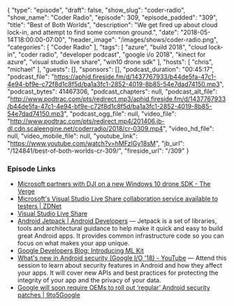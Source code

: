 {
  "type": "episode",
  "draft": false,
  "show_slug": "coder-radio",
  "show_name": "Coder Radio",
  "episode": 309,
  "episode_padded": "309",
  "title": "Best of Both Worlds",
  "description": "We get fired up about cloud lock-in, and attempt to find some common ground.",
  "date": "2018-05-14T18:00:00-07:00",
  "header_image": "/images/shows/coder-radio.png",
  "categories": [
    "Coder Radio"
  ],
  "tags": [
    "azure",
    "build 2018",
    "cloud lock-in",
    "coder radio",
    "developer podcast",
    "google i/o 2018",
    "kinect for azure",
    "visual studio live share",
    "win10 drone sdk"
  ],
  "hosts": [
    "chris",
    "michael"
  ],
  "guests": [],
  "sponsors": [],
  "podcast_duration": "00:45:17",
  "podcast_file": "https://aphid.fireside.fm/d/1437767933/b44de5fa-47c1-4e94-bf9e-c72f8d1c8f5d/ba1a3fc1-2852-4019-8b85-54e7dad74150.mp3",
  "podcast_bytes": 41467306,
  "podcast_chapters": null,
  "podcast_alt_file": "http://www.podtrac.com/pts/redirect.mp3/aphid.fireside.fm/d/1437767933/b44de5fa-47c1-4e94-bf9e-c72f8d1c8f5d/ba1a3fc1-2852-4019-8b85-54e7dad74150.mp3",
  "podcast_ogg_file": null,
  "video_file": "http://www.podtrac.com/pts/redirect.mp4/201406.jb-dl.cdn.scaleengine.net/coderradio/2018/cr-0309.mp4",
  "video_hd_file": null,
  "video_mobile_file": null,
  "youtube_link": "https://www.youtube.com/watch?v=hMFzIGy18sM",
  "jb_url": "/124841/best-of-both-worlds-cr-309/",
  "fireside_url": "/309"
}


### Episode Links

  * [Microsoft partners with DJI on a new Windows 10 drone SDK - The Verge](https://www.theverge.com/2018/5/7/17318328/microsoft-dji-drone-sdk-announced-ai-machine-vision-build-2018 "Microsoft partners with DJI on a new Windows 10 drone SDK - The Verge")
  * [Microsoft's Visual Studio Live Share collaboration service available to testers | ZDNet](https://www.zdnet.com/article/microsofts-visual-studio-live-share-collaboration-service-available-to-testers/ "Microsoft's Visual Studio Live Share collaboration service available to testers | ZDNet")
  * [Visual Studio Live Share](https://www.visualstudio.com/services/live-share/ "Visual Studio Live Share")
  * [Android Jetpack | Android Developers](https://developer.android.com/jetpack/ "Android Jetpack  |  Android Developers") — Jetpack is a set of libraries, tools and architectural guidance to help make it quick and easy to build great Android apps. It provides common infrastructure code so you can focus on what makes your app unique. 
  * [Google Developers Blog: Introducing ML Kit](https://developers.googleblog.com/2018/05/introducing-ml-kit.html "Google Developers Blog: Introducing ML Kit")
  * [What's new in Android security (Google I/O '18) - YouTube](https://www.youtube.com/watch?time_continue=156&v=r54roADX2MI "What's new in Android security \(Google I/O '18\) - YouTube") — Attend this session to learn about security features in Android and how they affect your apps. It will cover new APIs and best practices for protecting the integrity of your app and the privacy of your data.
  * [Google will soon require OEMs to roll out ‘regular’ Android security patches | 9to5Google](https://9to5google.com/2018/05/11/google-android-security-patch-requirement/ "Google will soon require OEMs to roll out ‘regular’ Android security patches | 9to5Google")



